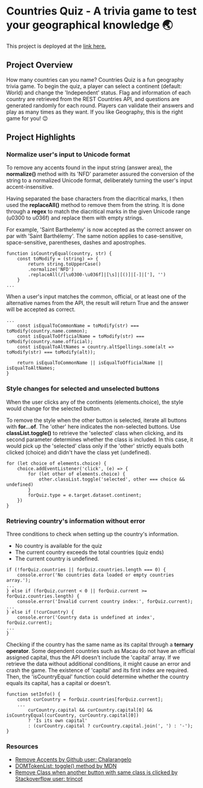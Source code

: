 # Countries Quiz - A trivia game to test your geographical knowledge 🌏

This project is deployed at the [link here.](https://countriesquizbymtdt.netlify.app/)

## Project Overview
How many countries can you name? Countries Quiz is a fun geography trivia game. To begin the quiz, a player can select a continent (default: World) and change the 'Independent' status. Flag and information of each country are retrieved from the REST Countries API, and questions are generated randomly for each round. Players can validate their answers and play as many times as they want. If you like Geography, this is the right game for you! 😉

## Project Highlights
### Normalize user's input to Unicode format
To remove any accents found in the input string (answer area), the **normalize()** method with its 'NFD' parameter assured the conversion of the string to a normalized Unicode format, deliberately turning the user's input accent-insensitive.

Having separated the base characters from the diacritical marks, I then used the **replaceAll()** method to remove them from the string. It is done through a **regex** to match the diacritical marks in the given Unicode range (u0300 to u036f) and replace them with empty strings.

For example, 'Saint Barthelemy' is now accepted as the correct answer on par with 'Saint Barthélemy'. The same notion applies to case-sensitive, space-sensitive, parentheses, dashes and apostrophes.
```
function isCountryEqual(country, str) {
    const toModify = (string) => {
        return string.toUpperCase()
        .normalize('NFD')
        .replaceAll(/[\u0300-\u036f]|[\s]|[()]|[-]|['], '')
    }
...
```
When a user's input matches the common, official, or at least one of the alternative names from the API, the result will return True and the answer will be accepted as correct.
```
...
    const isEqualToCommonName = toModify(str) === toModify(country.name.common);
    const isEqualToOfficialName = toModify(str) === toModify(country.name.official);
    const isEqualToAltNames = country.altSpellings.some(alt => toModify(str) === toModify(alt));

    return isEqualToCommonName || isEqualToOfficialName || isEqualToAltNames;
}
```

### Style changes for selected and unselected buttons
When the user clicks any of the continents (elements.choice), the style would change for the selected button.

To remove the style when the other button is selected, iterate all buttons with **for...of**. The 'other' here indicates the non-selected buttons. Use **classList.toggle()** to retrieve the 'selected' class when clicking, and its second parameter determines whether the class is included. In this case, it would pick up the 'selected' class only if the 'other' strictly equals both clicked (choice) and didn't have the class yet (undefined).
```
for (let choice of elements.choice) {
    choice.addEventListener('click', (e) => {
        for (let other of elements.choice) {
            other.classList.toggle('selected', other === choice && undefined)
        }
        forQuiz.type = e.target.dataset.continent;
    })
}
```

### Retrieving country's information without error
Three conditions to check when setting up the country's information.
- No country is available for the quiz
- The current country exceeds the total countries (quiz ends)
- The current country is undefined.
```
if (!forQuiz.countries || forQuiz.countries.length === 0) {
    console.error('No countries data loaded or empty countries array.');
...
} else if (forQuiz.current < 0 || forQuiz.current >= forQuiz.countries.length) {
    console.error('Invalid current country index:', forQuiz.current);
...
} else if (!curCountry) {
    console.error('Country data is undefined at index', forQuiz.current);
...
}
```

Checking if the country has the same name as its capital through a **ternary operator**. Some dependent countries such as Macau do not have an official assigned capital, thus the API doesn't include the 'capital' array. If we retrieve the data without additional conditions, it might cause an error and crash the game. The existence of 'capital' and its first index are required. Then, the 'isCountryEqual' function could determine whether the country equals its capital, has a capital or doesn't.
```
function setInfo() {
    const curCountry = forQuiz.countries[forQuiz.current];
    ...
        curCountry.capital && curCountry.capital[0] && isCountryEqual(curCountry, curCountry.capital[0]) 
        ? 'Is its own capital' 
        : (curCountry.capital ? curCountry.capital.join(', ') : '-');
}
```

### Resources
- [Remove Accents by Github user: Chalarangelo](https://github.com/Chalarangelo/30-seconds-of-code/blob/master/content/snippets/js/s/remove-accents.md)
- [DOMTokenList: toggle() method by MDN](https://developer.mozilla.org/en-US/docs/Web/API/DOMTokenList/toggle)
- [Remove Class when another button with same class is clicked by Stackoverflow user: trincot](https://stackoverflow.com/a/75705538/20055605)

